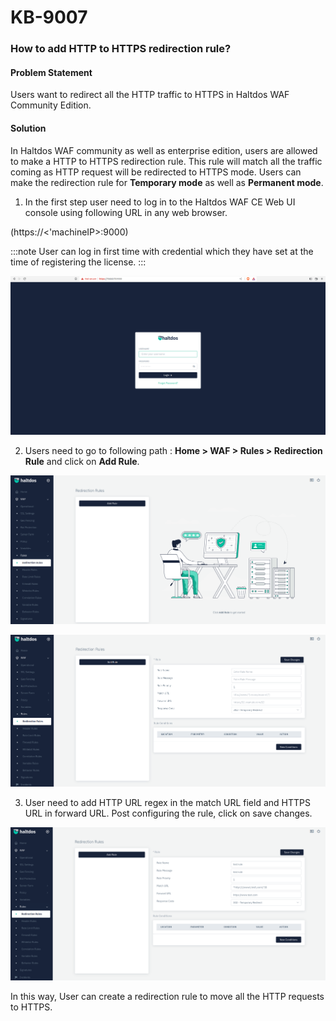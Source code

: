 # KB-9007

### **How to add HTTP to HTTPS redirection rule?**

#### **Problem Statement**

Users want to redirect all the HTTP traffic to HTTPS in Haltdos WAF Community Edition.

#### **Solution**

In Haltdos WAF community as well as enterprise edition, users are allowed to make a HTTP to HTTPS redirection rule. This rule will match all the traffic coming as HTTP request will be redirected to HTTPS mode. 
Users can make the redirection rule for **Temporary mode** as well as **Permanent mode**.

1. In the first step user need to log in to the Haltdos WAF CE Web UI console using following URL in any web browser.

(https://<'machineIP>:9000)

:::note
User can log in first time with credential which they have set at the time of registering the license.
:::

![](/img/cekb/login.png)

2. Users need to go to following path : **Home > WAF > Rules > Redirection Rule** and click on **Add Rule**.

![Redirection Rule](/img/cekb/rd_rule.png)

![Redirection Rule](/img/cekb/rd_rule1.png)

3. User need to add HTTP URL regex in the match URL field and HTTPS URL in forward URL. Post configuring the rule, click on save changes.

![Redirection Rule](/img/cekb/rd_rule2.png)

In this way, User can create a redirection rule to move all the HTTP requests to HTTPS. 





